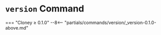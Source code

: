 # `version` Command

=== "Cloney ≥ 0.1.0"
    --8<-- "partials/commands/version/_version-0.1.0-above.md"
